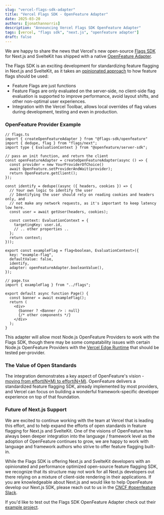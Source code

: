 ```yaml
---
slug: "vercel-flags-sdk-adapter"
title: "Vercel Flags SDK - OpenFeature Adapter"
date: 2025-03-20
authors: [jonathannorris]
description: "Announcing Vercel Flags SDK OpenFeature Adapter"
tags: [vercel, "flags sdk", "next.js", "openfeature adapter"]
draft: false
---
```


We are happy to share the news that Vercel's new open-source [Flags SDK](https://flags-sdk.dev/) for Next.js and SvelteKit has shipped with a native [OpenFeature Adapter](https://flags-sdk.dev/docs/api-reference/adapters/openfeature).
<!--truncate-->
The Flags SDK is an exciting development for standardizing feature flagging in Next.js and SvelteKit, as it takes an [opinionated approach](https://vercel.com/blog/flags-as-code-in-next-js) to how feature flags should be used:
- Feature Flags are just functions
- Feature Flags are only evaluated on the server-side, no client-side flag evaluation is supported to improve performance, avoid layout shifts, and other non-optimal user experiences.
- Integration with the Vercel Toolbar, allows local overrides of flag values during development, testing and even in production.

### OpenFeature Provider Example

```tsx
// flags.ts
import { createOpenFeatureAdapter } from "@flags-sdk/openfeature"
import { dedupe, flag } from "flags/next";
import type { EvaluationContext } from "@openfeature/server-sdk";

// pass an init function, and return the client
const openFeatureAdapter = createOpenFeatureAdapter(async () => {
  const provider = new YourProviderOfChoice()
  await OpenFeature.setProviderAndWait(provider);
  return OpenFeature.getClient();
});

const identify = dedupe((async ({ headers, cookies }) => {
  // Your own logic to identify the user
  // Identifying the user should rely on reading cookies and headers only, and
  // not make any network requests, as it's important to keep latency low here.
  const user = await getUser(headers, cookies);
 
  const context: EvaluationContext = {
    targetingKey: user.id,
    // .. other properties ..
  }; 
  return context;
}));

export const exampleFlag = flag<boolean, EvaluationContext>({
  key: "example-flag",
  defaultValue: false,
  identify,
  adapter: openFeatureAdapter.booleanValue(),
});
```

```tsx
// page.tsx
import { exampleFlag } from "../flags";

export default async function Page() {
  const banner = await exampleFlag();
  return (
    <div>
      {banner ? <Banner /> : null}
      {/* other components */}
    </div>
  );
}
```

This adapter will allow most Node.js OpenFeature Providers to work with the Flags SDK, though there may be some compatability issues with certain Node.js OpenFeature Providers with the [Vercel Edge Runtime](https://vercel.com/docs/functions/runtimes/edge) that should be tested per-provider.

### The Value of Open Standards

The integration demonstrates a key aspect of OpenFeature's vision - [moving from effort(N*M) to effort(N+M)](https://deploy-preview-1055--openfeature.netlify.app/blog/openfeature-a-standard-for-feature-flagging/#from-effortnm-to-effortnm).
OpenFeature delivers a standardized feature flagging SDK, already implemented by most providers, and Vercel can focus on building a wonderful framework-specific developer experience on top of that foundation.

### Future of Next.js Support

We are excited to continue working with the team at Vercel that is leading this effort, and to help expand the efforts of open standards in feature flagging for Next.js and SvelteKit.
One of the visions of OpenFeature has always been deeper integration into the language / framework level as the adoption of OpenFeature continues to grow, we are happy to work with language and framework authors who strive to offer feature flagging built-in.

While the Flags SDK is offering Next.js and SvelteKit developers with an opinionated and performance optimized open-source feature flagging SDK, we recognize that its structure may not work for all Next.js developers out there relying on a mixture of client-side rendering in their applications.
If you are knowledgeable about Next.js and would like to help OpenFeature develop our Next.js SDK, please reach out to us in the [CNCF #openfeature Slack](https://openfeature.dev/community/#discussions).

If you'd like to test out the Flags SDK OpenFeature Adapter check out their [example project](https://vercel.com/templates/next.js/flags-sdk-openfeature).
